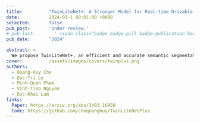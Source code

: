 ```yaml
---
title:          "TwinLiteNet+: A Stronger Model for Real-time Drivable Area and Lane Segmentation"
date:           2024-01-1 00:01:00 +0800
selected:       false
pub_post:       'Under review.'
# pub_last:       ' <span class="badge badge-pill badge-publication badge-success">Spotlight</span>'
pub_date:       "2024"

abstract: >-
  We propose TwinLiteNet+, an efficient and accurate semantic segmentation model tailored for autonomous driving tasks like drivable area and lane segmentation. With significantly reduced computational cost and strong performance across multiple configurations, TwinLiteNet+ outperforms existing SOTA models while being highly suitable for embedded deployment.
cover:          /assets/images/covers/twinplus.png
authors:
  - Quang-Huy Che
  - Duc-Tri Le
  - Minh-Quan Pham
  - Vinh-Tiep Nguyen
  - Duc-Khai Lam
links:
  Paper: https://arxiv.org/abs/2403.16958
  Code: https://github.com/chequanghuy/TwinLiteNetPlus
---
```

